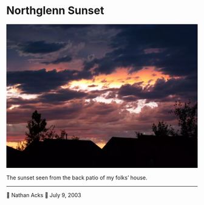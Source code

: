 # Northglenn Sunset

![A spectacular purple and orange sunset, with the silhouettes of suburban houses in the foreground](assets/016294f62980e70af35c6f09a0bbb3ae.webp)

The sunset seen from the back patio of my folks’ house.

- - - -

👤 Nathan Acks
📅 July 9, 2003
